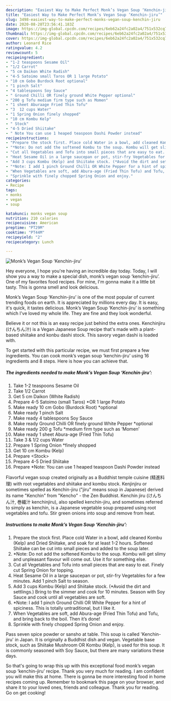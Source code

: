 ```yaml
---
description: "Easiest Way to Make Perfect Monk’s Vegan Soup ‘Kenchin-jiru’"
title: "Easiest Way to Make Perfect Monk’s Vegan Soup ‘Kenchin-jiru’"
slug: 3498-easiest-way-to-make-perfect-monks-vegan-soup-kenchin-jiru
date: 2020-08-28T23:56:41.183Z
image: https://img-global.cpcdn.com/recipes/6eb62a24fc2a02a4/751x532cq70/monks-vegan-soup-kenchin-jiru-recipe-main-photo.jpg
thumbnail: https://img-global.cpcdn.com/recipes/6eb62a24fc2a02a4/751x532cq70/monks-vegan-soup-kenchin-jiru-recipe-main-photo.jpg
cover: https://img-global.cpcdn.com/recipes/6eb62a24fc2a02a4/751x532cq70/monks-vegan-soup-kenchin-jiru-recipe-main-photo.jpg
author: Leonard Rice
ratingvalue: 4.2
reviewcount: 5
recipeingredient:
- "1-2 teaspoons Sesame Oil"
- "1/2 Carrot"
- "5 cm Daikon White Radish"
- "4-5 Satoimo small Taros OR 1 large Potato"
- "10 cm Gobo Burdock Root optional"
- "1 pinch Salt"
- "4 tablespoons Soy Sauce"
- " Ground Chilli OR finely ground White Pepper optional"
- "200 g Tofu medium firm type such as Momen"
- "1 sheet Aburaage Fried Thin Tofu"
- "3  12 cups Water"
- "1 Spring Onion finely shopped"
- "10 cm Kombu Kelp"
- " Stock"
- "4-5 Dried Shiitake"
- " Note You can use 1 heaped teaspoon Dashi Powder instead"
recipeinstructions:
- "Prepare the stock first. Place cold Water in a bowl, add cleaned Kombu (Kelp) and Dried Shiitake, and soak for at least 1-2 hours. Softened Shiitake can be cut into small pieces and added to the soup later."
- "*Note: Do not add the softened Kombu to the soup. Kombu will get slimy and unpleasant flavour will come out. Use it for something else."
- "Cut all Vegetables and Tofu into small pieces that are easy to eat. Finely cut Spring Onion for topping."
- "Heat Sesame Oil in a large saucepan or pot, stir-fry Vegetables for a few minutes. Add 1 pinch Salt to season."
- "Add 3 cups Kombu (Kelp) and Shiitake stock. (*Avoid the dirt and settlings.) Bring to the simmer and cook for 10 minutes. Season with Soy Sauce and cook until all vegetables are soft."
- "*Note: I add 1 pinch Ground Chilli OR White Pepper for a hint of spiciness. This is totally untraditional, but I like it."
- "When Vegetables are soft, add Abura-age (Fried Thin Tofu) and Tofu, and bring back to the boil. Then it’s done!"
- "Sprinkle with finely chopped Spring Onion and enjoy."
categories:
- Recipe
tags:
- monks
- vegan
- soup

katakunci: monks vegan soup 
nutrition: 210 calories
recipecuisine: American
preptime: "PT29M"
cooktime: "PT44M"
recipeyield: "2"
recipecategory: Lunch

---
```



![Monk’s Vegan Soup ‘Kenchin-jiru’](https://img-global.cpcdn.com/recipes/6eb62a24fc2a02a4/751x532cq70/monks-vegan-soup-kenchin-jiru-recipe-main-photo.jpg)

Hey everyone, I hope you're having an incredible day today. Today, I will show you a way to make a special dish, monk’s vegan soup ‘kenchin-jiru’. One of my favorites food recipes. For mine, I'm gonna make it a little bit tasty. This is gonna smell and look delicious.

Monk’s Vegan Soup ‘Kenchin-jiru’ is one of the most popular of current trending foods on earth. It is appreciated by millions every day. It is easy, it's quick, it tastes delicious. Monk’s Vegan Soup ‘Kenchin-jiru’ is something which I've loved my whole life. They are fine and they look wonderful.

Believe it or not this is an easy recipe just behind the extra ones. Kenchinjiru (けんちん汁) is a Vegan Japanese Soup recipe that&#39;s made with a plant-based shiitake and konbu dashi stock. This savory vegan dashi is loaded with.


To get started with this particular recipe, we must first prepare a few ingredients. You can cook monk’s vegan soup ‘kenchin-jiru’ using 16 ingredients and 8 steps. Here is how you can achieve that.

<!--inarticleads1-->

##### The ingredients needed to make Monk’s Vegan Soup ‘Kenchin-jiru’:

1. Take 1-2 teaspoons Sesame Oil
1. Take 1/2 Carrot
1. Get 5 cm Daikon (White Radish)
1. Prepare 4-5 Satoimo (small Taros) *OR 1 large Potato
1. Make ready 10 cm Gobo (Burdock Root) *optional
1. Make ready 1 pinch Salt
1. Make ready 4 tablespoons Soy Sauce
1. Make ready  Ground Chilli OR finely ground White Pepper *optional
1. Make ready 200 g Tofu *medium firm type such as ‘Momen’
1. Make ready 1 sheet Abura-age (Fried Thin Tofu)
1. Take 3 &amp; 1/2 cups Water
1. Prepare 1 Spring Onion *finely shopped
1. Get 10 cm Kombu (Kelp)
1. Prepare  &lt;Stock&gt;
1. Prepare 4-5 Dried Shiitake
1. Prepare  *Note: You can use 1 heaped teaspoon Dashi Powder instead


Flavorful vegan soup created originally as a Buddhist temple cuisine (精進料理) with root vegetables and shiitake and kombu stock. Kenjinjiru or sometimes spelled as Kenchin-jiru (&#34;jiru&#34; means soup in Japanese) derived its name &#34;Kenchin&#34; from &#34;Kencho&#34; - the Zen Buddhist. Kenchin jiru (けんちん汁, 巻繊汁 kenchinjiru), also spelled kenchin-jiru, and sometimes referred to simply as kenchin, is a Japanese vegetable soup prepared using root vegetables and tofu. Stir green onions into soup and remove from heat. 

<!--inarticleads2-->

##### Instructions to make Monk’s Vegan Soup ‘Kenchin-jiru’:

1. Prepare the stock first. Place cold Water in a bowl, add cleaned Kombu (Kelp) and Dried Shiitake, and soak for at least 1-2 hours. Softened Shiitake can be cut into small pieces and added to the soup later.
1. *Note: Do not add the softened Kombu to the soup. Kombu will get slimy and unpleasant flavour will come out. Use it for something else.
1. Cut all Vegetables and Tofu into small pieces that are easy to eat. Finely cut Spring Onion for topping.
1. Heat Sesame Oil in a large saucepan or pot, stir-fry Vegetables for a few minutes. Add 1 pinch Salt to season.
1. Add 3 cups Kombu (Kelp) and Shiitake stock. (*Avoid the dirt and settlings.) Bring to the simmer and cook for 10 minutes. Season with Soy Sauce and cook until all vegetables are soft.
1. *Note: I add 1 pinch Ground Chilli OR White Pepper for a hint of spiciness. This is totally untraditional, but I like it.
1. When Vegetables are soft, add Abura-age (Fried Thin Tofu) and Tofu, and bring back to the boil. Then it’s done!
1. Sprinkle with finely chopped Spring Onion and enjoy.


Pass seven spice powder or sansho at table. This soup is called &#39;Kenchin-jiru&#39; in Japan. It is originally a Buddhist dish and vegan. Vegetable base stock, such as Shiitake Mushroom OR Kombu (Kelp), is used for this soup. It is commonly seasoned with Soy Sauce, but there are many variations these days. 

So that's going to wrap this up with this exceptional food monk’s vegan soup ‘kenchin-jiru’ recipe. Thank you very much for reading. I am confident you will make this at home. There is gonna be more interesting food in home recipes coming up. Remember to bookmark this page on your browser, and share it to your loved ones, friends and colleague. Thank you for reading. Go on get cooking!
